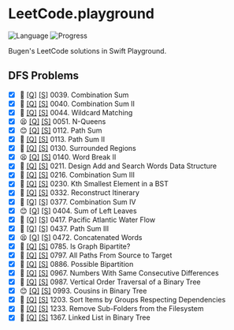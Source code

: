 # LeetCode.playground
![Language](https://img.shields.io/badge/Language-Swift%205.3-orange.svg)
![Progress](https://img.shields.io/badge/Count-26-orange.svg)

Bugen's LeetCode solutions in Swift Playground.
## DFS Problems
- [X] 🤨 [[Q]](https://leetcode.com/problems/combination-sum/) [[S]](.././LeetCode.playground/Pages/39.%20Combination%20Sum.xcplaygroundpage/Contents.swift) 0039. Combination Sum 
- [X] 🤨 [[Q]](https://leetcode.com/problems/combination-sum-ii/) [[S]](.././LeetCode.playground/Pages/40.%20Combination%20Sum%20II.xcplaygroundpage/Contents.swift) 0040. Combination Sum II 
- [X] 🔞 [[Q]](https://leetcode.com/problems/wildcard-matching/) [[S]](.././LeetCode.playground/Pages/44-Wildcard%20Matching.xcplaygroundpage/Contents.swift) 0044. Wildcard Matching 
- [X] 😫 [[Q]](https://leetcode.com/problems/n-queens/) [[S]](.././LeetCode.playground/Pages/51.%20N-Queens.xcplaygroundpage/Contents.swift) 0051. N-Queens 
- [X] 😊 [[Q]](https://leetcode.com/problems/path-sum/) [[S]](.././LeetCode.playground/Pages/112.%20Path%20Sum.xcplaygroundpage/Contents.swift) 0112. Path Sum 
- [X] 🤨 [[Q]](https://leetcode.com/problems/path-sum-ii/) [[S]](.././LeetCode.playground/Pages/113.%20Path%20Sum%20II.xcplaygroundpage/Contents.swift) 0113. Path Sum II 
- [X] 🤨 [[Q]](https://leetcode.com/problems/surrounded-regions/) [[S]](.././LeetCode.playground/Pages/130.%20Surrounded%20Regions.xcplaygroundpage/Contents.swift) 0130. Surrounded Regions 
- [X] 😫 [[Q]](https://leetcode.com/problems/word-break-ii/) [[S]](.././LeetCode.playground/Pages/140.%20Word%20Break%20II.xcplaygroundpage/Contents.swift) 0140. Word Break II 
- [X] 🤨 [[Q]](https://leetcode.com/problems/design-add-and-search-words-data-structure/) [[S]](.././LeetCode.playground/Pages/211.%20Add%20and%20Search%20Word%20-%20Data%20structure%20design.xcplaygroundpage/Contents.swift) 0211. Design Add and Search Words Data Structure 
- [X] 🤨 [[Q]](https://leetcode.com/problems/combination-sum-iii/) [[S]](.././LeetCode.playground/Pages/216.%20Combination%20Sum%20III.xcplaygroundpage/Contents.swift) 0216. Combination Sum III 
- [X] 🤨 [[Q]](https://leetcode.com/problems/kth-smallest-element-in-a-bst/) [[S]](.././LeetCode.playground/Pages/230-Kth%20Smallest%20Element%20in%20a%20BST.xcplaygroundpage/Contents.swift) 0230. Kth Smallest Element in a BST 
- [X] 🤨 [[Q]](https://leetcode.com/problems/reconstruct-itinerary/) [[S]](.././LeetCode.playground/Pages/332.%20Reconstruct%20Itinerary.xcplaygroundpage/Contents.swift) 0332. Reconstruct Itinerary 
- [X] 🤨 [[Q]](https://leetcode.com/problems/combination-sum-iv/) [[S]](.././LeetCode.playground/Pages/377.%20Combination%20Sum%20IV.xcplaygroundpage/Contents.swift) 0377. Combination Sum IV 
- [X] 😊 [[Q]](https://leetcode.com/problems/sum-of-left-leaves/) [[S]](.././LeetCode.playground/Pages/404.%20Sum%20of%20Left%20Leaves.xcplaygroundpage/Contents.swift) 0404. Sum of Left Leaves 
- [X] 🤨 [[Q]](https://leetcode.com/problems/pacific-atlantic-water-flow/) [[S]](.././LeetCode.playground/Pages/417-Pacific%20Atlantic%20Water%20Flow.xcplaygroundpage/Contents.swift) 0417. Pacific Atlantic Water Flow 
- [X] 🤨 [[Q]](https://leetcode.com/problems/path-sum-iii/) [[S]](.././LeetCode.playground/Pages/437.%20Path%20Sum%20III.xcplaygroundpage/Contents.swift) 0437. Path Sum III 
- [X] 😫 [[Q]](https://leetcode.com/problems/concatenated-words/) [[S]](.././LeetCode.playground/Pages/472-Concatenated%20Words.xcplaygroundpage/Contents.swift) 0472. Concatenated Words 
- [X] 🤨 [[Q]](https://leetcode.com/problems/is-graph-bipartite/) [[S]](.././LeetCode.playground/Pages/785.%20Is%20Graph%20Bipartite?.xcplaygroundpage/Contents.swift) 0785. Is Graph Bipartite? 
- [X] 🤨 [[Q]](https://leetcode.com/problems/all-paths-from-source-to-target/) [[S]](.././LeetCode.playground/Pages/797.%20All%20Paths%20From%20Source%20to%20Target.xcplaygroundpage/Contents.swift) 0797. All Paths From Source to Target 
- [X] 🤨 [[Q]](https://leetcode.com/problems/possible-bipartition/) [[S]](.././LeetCode.playground/Pages/886-Possible%20Bipartition.xcplaygroundpage/Contents.swift) 0886. Possible Bipartition 
- [X] 🤨 [[Q]](https://leetcode.com/problems/numbers-with-same-consecutive-differences/) [[S]](.././LeetCode.playground/Pages/967.%20Numbers%20With%20Same%20Consecutive%20Differences.xcplaygroundpage/Contents.swift) 0967. Numbers With Same Consecutive Differences 
- [X] 🤬 [[Q]](https://leetcode.com/problems/vertical-order-traversal-of-a-binary-tree/) [[S]](.././LeetCode.playground/Pages/987.%20Vertical%20Order%20Traversal%20of%20a%20Binary%20Tree.xcplaygroundpage/Contents.swift) 0987. Vertical Order Traversal of a Binary Tree 
- [X] 😊 [[Q]](https://leetcode.com/problems/cousins-in-binary-tree/) [[S]](.././LeetCode.playground/Pages/993-Cousins%20in%20Binary%20Tree.xcplaygroundpage/Contents.swift) 0993. Cousins in Binary Tree 
- [X] 🔞 [[Q]](https://leetcode.com/problems/sort-items-by-groups-respecting-dependencies/) [[S]](.././LeetCode.playground/Pages/1203.%20Sort%20Items%20by%20Groups%20Respecting%20Dependencies.xcplaygroundpage/Contents.swift) 1203. Sort Items by Groups Respecting Dependencies 
- [X] 🤨 [[Q]](https://leetcode.com/problems/remove-sub-folders-from-the-filesystem/) [[S]](.././LeetCode.playground/Pages/1233.%20Remove%20Sub-Folders%20from%20the%20Filesystem.xcplaygroundpage/Contents.swift) 1233. Remove Sub-Folders from the Filesystem 
- [X] 🤨 [[Q]](https://leetcode.com/problems/linked-list-in-binary-tree/) [[S]](.././LeetCode.playground/Pages/1367.%20Linked%20List%20in%20Binary%20Tree.xcplaygroundpage/Contents.swift) 1367. Linked List in Binary Tree 
